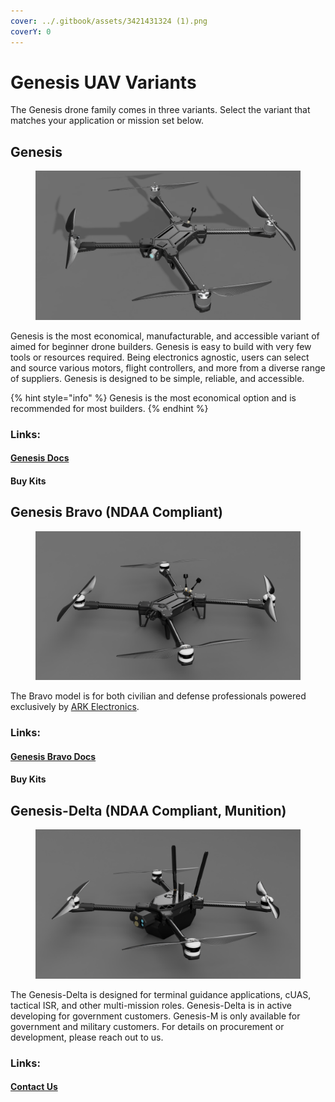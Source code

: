 ```yaml
---
cover: ../.gitbook/assets/3421431324 (1).png
coverY: 0
---
```


# Genesis UAV Variants

The Genesis drone family comes in three variants. Select the variant that matches your application or mission set below.

## Genesis

<figure><img src="../.gitbook/assets/3421431324.png" alt=""><figcaption></figcaption></figure>

Genesis is the most economical, manufacturable, and accessible variant of aimed for beginner drone builders. Genesis is easy to build with very few tools or resources required. Being electronics agnostic, users can select and source various motors, flight controllers, and more from a diverse range of suppliers. Genesis is designed to be simple, reliable, and accessible.

{% hint style="info" %}
Genesis is the most economical option and is recommended for most builders.
{% endhint %}

### Links:

#### [Genesis Docs](../genesis/part-chooser/)&#x20;

#### Buy Kits

## Genesis Bravo (NDAA Compliant)

<figure><img src="../.gitbook/assets/324312ds.PNG" alt=""><figcaption></figcaption></figure>

The Bravo model is for both civilian and defense professionals powered exclusively by [ARK Electronics](https://arkelectron.com).&#x20;

### Links:

#### [Genesis Bravo Docs ](../genesis-bravo-ndaa/fpv/)

#### Buy Kits



## Genesis-Delta (NDAA Compliant, Munition)

<figure><img src="../.gitbook/assets/df452343.PNG" alt=""><figcaption></figcaption></figure>

The Genesis-Delta is designed for terminal guidance applications, cUAS, tactical ISR, and other multi-mission roles. Genesis-Delta is in active developing for government customers. Genesis-M is only available for government and military customers. For details on procurement or development, please reach out to us.&#x20;

### Links:

#### [Contact Us](https://www.k9defense.tech)
